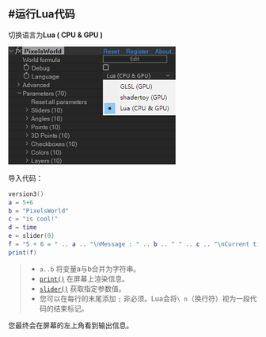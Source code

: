 #运行Lua代码
---

切换语言为**Lua ( CPU & GPU )**


![LuaMode](LuaMode.png)


导入代码： 
```lua:hello.lua
version3()
a = 5+6
b = "PixelsWorld"
c = "is cool!"
d = time
e = slider(0)
f = "5 + 6 = " .. a .. "\nMessage : " .. b .. " " .. c .. "\nCurrent time is : " .. d .. " (s)\nValue of slider0 is : " .. e
print(f)
```

> - ` a..b ` 将变量a与b合并为字符串。
> - [`print()`](FuncList.md#print) 在屏幕上渲染信息。
> - [`slider()`](LinkParameters.md) 获取指定参数值。
> - 您可以在每行的末尾添加 `;` 非必须。Lua会将`\ n`（换行符）视为一段代码的结束标记。

您最终会在屏幕的左上角看到输出信息。

<br><br><br><br><br><br><br><br><br><br>

